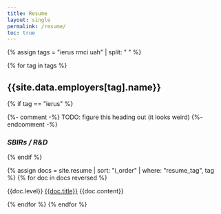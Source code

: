 ```yaml
---
title: Resume
layout: single
permalink: /resume/
toc: true
---
```


{% assign tags = "ierus rmci uah" | split: " " %}

{% for tag in tags %}

## {{site.data.employers[tag].name}}

{% if tag == "ierus" %}

{%- comment -%} TODO: figure this heading out (it looks weird) {%- endcomment -%}

### _SBIRs / R&D_

{% endif %}

{% assign docs = site.resume | sort: "i_order" | where: "resume_tag", tag %}
{% for doc in docs reversed %}

{{doc.level}} [{{doc.title}}]({{site.baseurl}}/{{doc.url}})
{{doc.content}}

{% endfor %}
{% endfor %}
